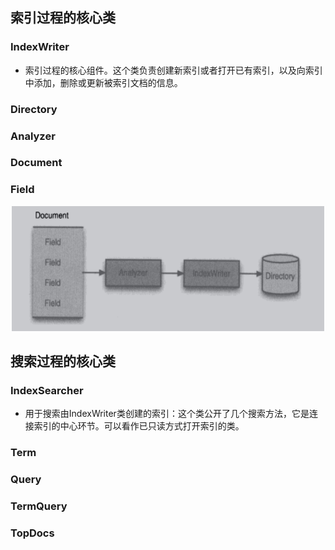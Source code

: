 ## 索引过程的核心类
### IndexWriter

* 索引过程的核心组件。这个类负责创建新索引或者打开已有索引，以及向索引中添加，删除或更新被索引文档的信息。
### Directory
### Analyzer
### Document
### Field
<div style="text-align:center;">
  <img alt="img.png" height="200" src="img.png" width="500"/>
</div>

## 搜索过程的核心类
### IndexSearcher

* 用于搜索由IndexWriter类创建的索引：这个类公开了几个搜索方法，它是连接索引的中心环节。可以看作已只读方式打开索引的类。
### Term
### Query
### TermQuery
### TopDocs
